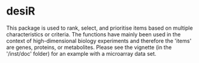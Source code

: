 desiR
=====

This package is used to rank, select, and prioritise items based on multiple characteristics or criteria. The functions have mainly been used in the context of high-dimensional biology experiments and therefore the 'items' are genes, proteins, or metabolites. Please see the vignette (in the '/inst/doc' folder) for an example with a microarray data set.
